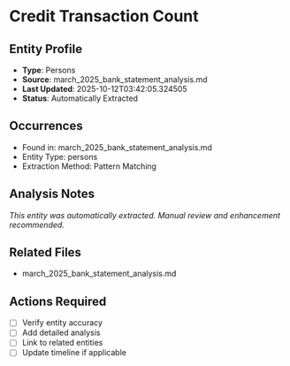 # Credit Transaction Count

## Entity Profile
- **Type**: Persons
- **Source**: march_2025_bank_statement_analysis.md
- **Last Updated**: 2025-10-12T03:42:05.324505
- **Status**: Automatically Extracted

## Occurrences
- Found in: march_2025_bank_statement_analysis.md
- Entity Type: persons
- Extraction Method: Pattern Matching

## Analysis Notes
*This entity was automatically extracted. Manual review and enhancement recommended.*

## Related Files
- march_2025_bank_statement_analysis.md

## Actions Required
- [ ] Verify entity accuracy
- [ ] Add detailed analysis
- [ ] Link to related entities
- [ ] Update timeline if applicable
